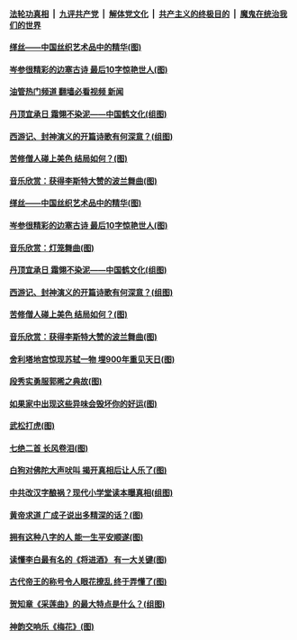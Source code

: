 ####  [法轮功真相](../../../../basic/blob/master/README.md?t=06251501) &nbsp;|&nbsp; [九评共产党](../../../../9ping.md/blob/master/README.md?t=06251501) &nbsp;|&nbsp; [解体党文化](../../../../jtdwh.md/blob/master/README.md?t=06251501)  &nbsp;|&nbsp; [共产主义的终极目的](../../../../gczydzjmd.md/blob/master/README.md?t=06251501) &nbsp;|&nbsp; [魔鬼在统治我们的世界](../../../../mgztzwmdsj.md/blob/master/README.md?t=06251501) 

#### [缂丝——中国丝织艺术品中的精华(图)](../pages/p7/1006411.md?t=06251501) 

#### [岑参很精彩的边塞古诗 最后10字惊艳世人(图)](../pages/p7/1001667.md?t=06251501) 

#### [油管热门频道 翻墙必看视频 新闻](http://45.76.130.85:81/youtube.html?06251501)

#### [丹顶宜承日 霜翎不染泥——中国鹤文化(组图)](../pages/p7/1008383.md?t=06251501) 

#### [西游记、封神演义的开篇诗歌有何深意？(组图)](../pages/p7/1008687.md?t=06251501) 

#### [苦修僧人碰上美色 结局如何？(图)](../pages/p7/1009729.md?t=06251501) 

#### [音乐欣赏：获得李斯特大赞的波兰舞曲(图)](../pages/p7/1009582.md?t=06251501) 

#### [缂丝——中国丝织艺术品中的精华(图)](../pages/p7/1006411.md?t=06251501) 

#### [岑参很精彩的边塞古诗 最后10字惊艳世人(图)](../pages/p7/1001667.md?t=06251501) 

#### [音乐欣赏：灯笼舞曲(图)](../pages/p7/1009624.md?t=06251501) 

#### [丹顶宜承日 霜翎不染泥——中国鹤文化(组图)](../pages/p7/1008383.md?t=06251501) 

#### [西游记、封神演义的开篇诗歌有何深意？(组图)](../pages/p7/1008687.md?t=06251501) 

#### [苦修僧人碰上美色 结局如何？(图)](../pages/p7/1009729.md?t=06251501) 

#### [音乐欣赏：获得李斯特大赞的波兰舞曲(图)](../pages/p7/1009582.md?t=06251501) 

#### [舍利塔地宫惊现苏轼一物 埋900年重见天日(图)](../pages/p7/1008917.md?t=06251501) 

#### [段秀实勇服郭晞之典故(图)](../pages/p7/1009835.md?t=06251501) 

#### [如果家中出现这些异味会毁坏你的好运(图)](../pages/p7/1008764.md?t=06251501) 

#### [武松打虎(图)](../pages/p7/1009627.md?t=06251501) 

#### [七绝二首 长风卷泪(图)](../pages/p7/1009799.md?t=06251501) 

#### [白狗对佛陀大声吠叫 揭开真相后让人乐了(图)](../pages/p7/1008588.md?t=06251501) 

#### [中共改汉字酿祸？现代小学堂读本曝真相(组图)](../pages/p7/1009321.md?t=06251501) 

#### [黄帝求道 广成子说出多精深的话？(图)](../pages/p7/1009726.md?t=06251501) 

#### [拥有这种八字的人 能一生平安顺遂(图)](../pages/p7/1004532.md?t=06251501) 

#### [读懂李白最有名的《将进酒》 有一大关键(图)](../pages/p7/1007136.md?t=06251501) 

#### [古代帝王的称号令人眼花撩乱 终于弄懂了(图)](../pages/p7/1008396.md?t=06251501) 

#### [贺知章《采莲曲》的最大特点是什么？(组图)](../pages/p7/1009284.md?t=06251501) 

#### [神韵交响乐《梅花》(图)](../pages/p7/1009570.md?t=06251501) 

<img src='http://gfw-breaker.win/goodnews/indexes/p7.md' width='0px' height='0px'/>
